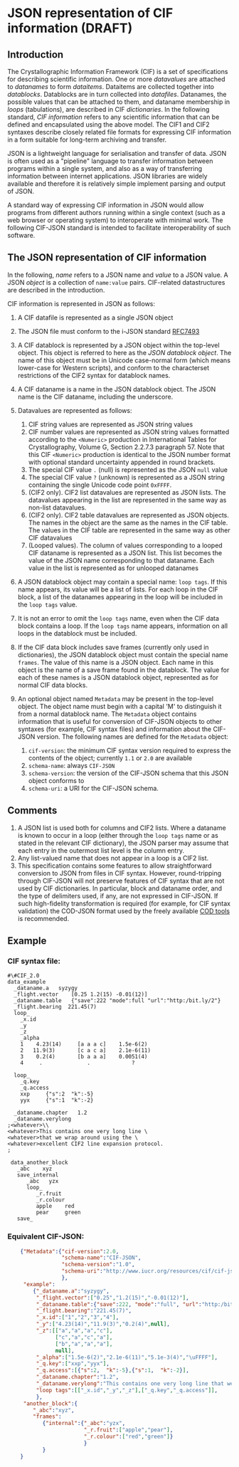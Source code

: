 # JSON representation of CIF information (DRAFT)

## Introduction

The Crystallographic Information Framework (CIF) is a set of specifications for describing
scientific information.  One or more *datavalues* are attached to *datanames* to form
*dataitems*. Dataitems are collected together into *datablocks*.  Datablocks are in turn
collected into *datafiles*.  Datanames, the possible values that can be attached to
them, and dataname membership in *loops* (tabulations), are described in CIF 
*dictionaries*. In the following standard, *CIF information* refers to any scientific
information that can be defined and encapsulated using the above model.  The CIF1 and CIF2
syntaxes describe closely related file formats for expressing CIF information in a
form suitable for long-term archiving and transfer.

JSON is a lightweight language for serialisation and transfer of data.
JSON is often used as a "pipeline" language to transfer information
between programs within a single system, and also as a way of
transferring information between internet applications.  JSON
libraries are widely available and therefore it is relatively simple
implement parsing and output of JSON.

A standard way of expressing CIF information in JSON would allow
programs from different authors running within a single context (such
as a web browser or operating system) to interoperate with minimal work. The following
CIF-JSON standard is intended to facilitate interoperability of such
software.

## The JSON representation of CIF information

In the following, *name* refers to a JSON name and *value* to a JSON value. A
JSON *object* is a collection of `name:value` pairs. CIF-related datastructures
are described in the introduction.

CIF information is represented in JSON as follows:

1. A CIF datafile is represented as a single JSON object
1. The JSON file must conform to the i-JSON standard [RFC7493](https://tools.ietf.org/html/rfc7493)
1. A CIF datablock is represented by a JSON object within the top-level object. This object is referred 
to here as the *JSON datablock object*.  The name of this object must be in Unicode case-normal form (which
means lower-case for Western scripts), and 
conform to the characterset restrictions of the CIF2 syntax for datablock names.
1. A CIF dataname is a name in the JSON datablock object. The JSON name
is the CIF dataname, including the underscore.
1. Datavalues are represented as follows:
   1. CIF string values are represented as JSON string values
   1. CIF number values are represented as JSON string values formatted according to the 
   `<Numeric>` production in International Tables
   for Crystallography, Volume G, Section 2.2.7.3 paragraph 57. Note that
   this CIF `<Numeric>` production is identical to the JSON number format with optional
   standard uncertainty appended in round brackets.
    3. The special CIF value `.` (null) is represented as the JSON `null` value
    4. The special CIF value `?` (unknown) is represented as a JSON string containing the single Unicode code point `0xFFFF`.
    5. (CIF2 only).  CIF2 list datavalues are represented as JSON lists. The datavalues appearing
  in the list are represented in the same way as non-list datavalues.
    6. (CIF2 only).  CIF2 table datavalues are represented as JSON objects. The names in the object
  are the same as the names in the CIF table. The values in the CIF table are represented in the same
  way as other CIF datavalues
    7. (Looped values). The column of values corresponding to a looped
  CIF dataname is represented as a JSON list. This list becomes the value of
  the JSON name corresponding to that dataname. Each value in the list
  is represented as for unlooped datanames
  
6. A JSON datablock object may contain a special name: `loop tags`.  If this name
appears, its value will be a list of lists.  For each loop in the CIF block,
a list of the datanames appearing in the loop will be included in the `loop tags` value.
7. It is not an error to omit the `loop tags` name, even when the CIF data block contains
a loop. If the `loop tags` name appears, information on all loops in the datablock must be
included.
9. If the CIF data block includes save frames (currently only used in dictionaries), 
the JSON datablock object must contain the special name `frames`. The value of this name
is a JSON object. Each name in this object is the name of a save frame
found in the datablock. The value for each of these names is a JSON datablock object, represented
as for normal CIF data blocks.
10. An optional object named `Metadata` may be present in the top-level object. The object name
must begin with a capital 'M' to distinguish it from a normal datablock name. The `Metadata` object contains
information that is useful for conversion of CIF-JSON objects to other syntaxes
(for example, CIF syntax files) and information about the CIF-JSON version.  The following names are defined for the `Metadata` object:
    1. `cif-version`: the minimum CIF syntax version required to express the contents of the object; currently `1.1` or `2.0` are available
    1. `schema-name`: always `CIF-JSON`
    1. `schema-version`: the version of the CIF-JSON schema that this JSON object conforms to
    1. `schema-uri`: a URI for the CIF-JSON schema.
  
## Comments

1. A JSON list is used both for columns and CIF2 lists.  Where a
dataname is known to occur in a loop (either through the `loop tags` name
or as stated in the relevant CIF dictionary), the JSON parser may assume
that each entry in the outermost list level is the column entry.
1. Any list-valued name that does not appear in a loop is a CIF2 list.
1. This specification contains some features to allow straightforward
conversion to JSON from files in CIF syntax. However, round-tripping
through CIF-JSON will not preserve features of CIF syntax that are not
used by CIF dictionaries. In particular, block and dataname order, and
the type of delimiters used, if any, are not expressed in CIF-JSON. If
such high-fidelity transformation is required (for example, for CIF
syntax validation) the COD-JSON format used by the freely available
[COD tools](http://wiki.crystallography.net/cod-tools/) is
recommended.

## Example

### CIF syntax file:


    #\#CIF_2.0
    data_example
      _dataname.a   syzygy
      _flight.vector    [0.25 1.2(15) -0.01(12)]
      _dataname.table   {"save":222 "mode":full "url":"http:/bit.ly/2"}
      _flight.bearing  221.45(7)
      loop_
        _x.id
        _y
        _z
        _alpha
        1    4.23(14)     [a a a c]    1.5e-6(2)
        2   11.9(3)       [c a c a]    2.1e-6(11)
        3    0.2(4)       [b a a a]    0.0051(4)
        4     .              .             ?
        
      loop_
        _q.key
        _q.access
        xxp     {"s":2  "k":-5}
        yyx     {"s":1  "k":-2}
        
      _dataname.chapter   1.2
      _dataname.verylong
    ;<whatever>\\
    <whatever>This contains one very long line \
    <whatever>that we wrap around using the \
    <whatever>excellent CIF2 line expansion protocol.
    ;
 
     data_another_block
       _abc    xyz
       save_internal
          _abc   yzx
          loop_
             _r.fruit
             _r.colour
             apple    red
             pear     green
       save_

### Equivalent CIF-JSON:

```json
    {"Metadata":{"cif-version":2.0,
                 "schema-name":"CIF-JSON",
                 "schema-version":"1.0",
                 "schema-uri":"http://www.iucr.org/resources/cif/cif-json.txt"
                 },
     "example":
        {"_dataname.a":"syzygy",
         "_flight.vector":["0.25","1.2(15)","-0.01(12)"],
         "_dataname.table":{"save":222, "mode":"full", "url":"http:/bit.ly/2"},
         "_flight.bearing":"221.45(7)",
         "_x.id":["1","2","3","4"],
         "_y":["4.23(14)","11.9(3)","0.2(4)",null],
         "_z":[["a","a","a","c"],
               ["c","a","c","a"],
               ["b","a","a","a"],
               null],
         "_alpha":["1.5e-6(2)","2.1e-6(11)","5.1e-3(4)","\uFFFF"],
         "_q.key":["xxp","yyx"],
         "_q.access":[{"s":2,  "k":-5},{"s":1,  "k":-2}],
         "_dataname.chapter":"1.2",
         "_dataname.verylong":"This contains one very long line that we wrap around using the excellent CIF2 line expansion protocol.",
         "loop tags":[["_x.id","_y","_z"],["_q.key","_q.access"]],
         },
     "another_block":{
        "_abc":"xyz",
        "frames":
           {"internal":{"_abc":"yzx",
                        "_r.fruit":["apple","pear"],
                        "_r.colour":["red","green"]}
                        }
           }
    }
```

